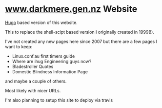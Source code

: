 www.darkmere.gen.nz Website
===========================

[Hugo](http://gohugo.io) based version of this website.

This to replace the shell-scipt based version I originally created in 1999(!). 

I've not created any new pages here since 2007 but there are a few pages I want to keep:

* Linux.conf.au first timers guide
* Where are ihug Engineering guys now?
* Bladestroller Quotes
* Domestic Blindness Information Page 

and maybe a couple of others.

Most likely with nicer URLs.

I'm also planning to setup this site to deploy via travis

